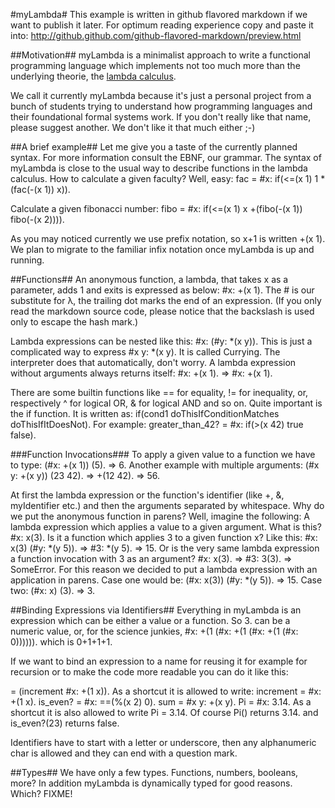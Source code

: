#myLambda#
This example is written in github flavored markdown if we want to publish it later. For optimum reading experience copy and paste it into: http://github.github.com/github-flavored-markdown/preview.html

##Motivation##
myLambda is a minimalist approach to write a functional programming language which implements not too much more than the underlying theorie, the [lambda calculus](http://en.wikipedia.org/wiki/Lambda_calculus).

We call it currently myLambda because it's just a personal project from a bunch of students trying to understand how programming languages and their foundational formal systems work. If you don't really like that name, please suggest
another. We don't like it that much either ;-)

##A brief example##
Let me give you a taste of the currently planned syntax. For more information consult the EBNF, our grammar. The syntax of myLambda is close to the usual way to describe functions in the lambda calculus.
How to calculate a given faculty? Well, easy:
fac = #x: if(<=(x 1) 1 *(fac(-(x 1)) x)).

Calculate a given fibonacci number:
fibo = #x: if(<=(x 1) x
               +(fibo(-(x 1)) fibo(-(x 2)))).


As you may noticed currently we use prefix notation, so x+1 is written +(x 1). We plan to migrate to the familiar infix notation once myLambda is up and running.

##Functions##
An anonymous function, a lambda, that takes x as a parameter, adds 1 and exits is expressed as below:
\#x: +(x 1).
The # is our substitute for λ, the trailing dot marks the end of an expression. (If you only read the markdown source code, please notice that the backslash is used only to escape the hash mark.)

Lambda expressions can be nested like this:
\#x: (#y: *(x y)).
This is just a complicated way to express #x y: *(x y). It is called Currying. The interpreter does that automatically, don't worry. 
A lambda expression without arguments always returns itself:
\#x: +(x 1).
=> #x: +(x 1).

There are some builtin functions like == for equality, != for inequality, or, respectively ^ for logical OR, & for logical AND and so on. Quite important is the if function. It is written as:
if(cond1 doThisIfConditionMatches doThisIfItDoesNot). For example:
greater_than_42? = #x: if(>(x 42) true false).


###Function Invocations###
To apply a given value to a function we have to type:
(#x: +(x 1)) (5).
=> 6.
Another example with multiple arguments:
(#x y: +(x y)) (23 42).
=> +(12 42).
=> 56.

At first the lambda expression or the function's identifier (like +, &, myIdentifier etc.) and then the arguments separated by whitespace. Why do we put the anonymous function in parens? Well, imagine the following: A lambda expression which applies a value to a given argument.
What is this?
\#x: x(3).
Is it a function which applies 3 to a given function x? Like this:
\#x: x(3) (#y: *(y 5)).
=> #3: *(y 5). => 15.
Or is the very same lambda expression a function invocation with 3 as an argument?
\#x: x(3).
=> #3: 3(3).
=> SomeError.
For this reason we decided to put a lambda expression with an application in parens.
Case one would be: (#x: x(3)) (#y: *(y 5)).
=> 15.
Case two: (#x: x) (3).
=> 3.

##Binding Expressions via Identifiers##
Everything in myLambda is an expression which can be either a value or a function. So 3. can be a numeric value, or, for the science junkies, #x: +(1 (#x: +(1 (#x: +(1 (#x: 0)))))). which is 0+1+1+1.

If we want to bind an expression to a name for reusing it for example for recursion or to make the code more readable you can do it like this: 

= (increment #x: +(1 x)).
As a shortcut it is allowed to write:
increment = #x: +(1 x).
is_even? = #x: ==(%(x 2) 0).
sum = #x y: +(x y).
Pi = #x: 3.14. 
As a shortcut it is also allowed to write Pi = 3.14.
Of course Pi() returns 3.14. and is_even?(23) returns false.

Identifiers have to start with a letter or underscore, then any alphanumeric char is allowed and they can end with a question mark.

##Types##
We have only a few types. Functions, numbers, booleans, more? In addition myLambda is dynamically typed for good reasons. Which? FIXME!
